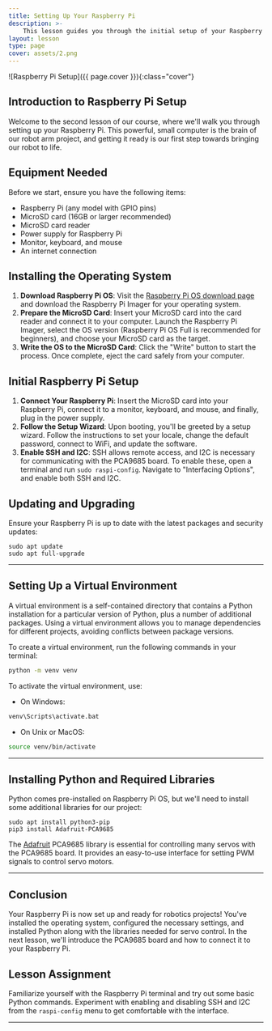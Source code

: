 ```yaml
---
title: Setting Up Your Raspberry Pi
description: >- 
    This lesson guides you through the initial setup of your Raspberry Pi, preparing it for robotics projects with the PCA9685 and Python.
layout: lesson
type: page
cover: assets/2.png
---
```


![Raspberry Pi Setup]({{ page.cover }}){:class="cover"}

## Introduction to Raspberry Pi Setup

Welcome to the second lesson of our course, where we'll walk you through setting up your Raspberry Pi. This powerful, small computer is the brain of our robot arm project, and getting it ready is our first step towards bringing our robot to life.

## Equipment Needed

Before we start, ensure you have the following items:

- Raspberry Pi (any model with GPIO pins)
- MicroSD card (16GB or larger recommended)
- MicroSD card reader
- Power supply for Raspberry Pi
- Monitor, keyboard, and mouse
- An internet connection

## Installing the Operating System

1. **Download Raspberry Pi OS**: Visit the [Raspberry Pi OS download page](https://www.raspberrypi.org/software/) and download the Raspberry Pi Imager for your operating system.
2. **Prepare the MicroSD Card**: Insert your MicroSD card into the card reader and connect it to your computer. Launch the Raspberry Pi Imager, select the OS version (Raspberry Pi OS Full is recommended for beginners), and choose your MicroSD card as the target.
3. **Write the OS to the MicroSD Card**: Click the "Write" button to start the process. Once complete, eject the card safely from your computer.

## Initial Raspberry Pi Setup

1. **Connect Your Raspberry Pi**: Insert the MicroSD card into your Raspberry Pi, connect it to a monitor, keyboard, and mouse, and finally, plug in the power supply.
2. **Follow the Setup Wizard**: Upon booting, you'll be greeted by a setup wizard. Follow the instructions to set your locale, change the default password, connect to WiFi, and update the software.
3. **Enable SSH and I2C**: SSH allows remote access, and I2C is necessary for communicating with the PCA9685 board. To enable these, open a terminal and run `sudo raspi-config`. Navigate to "Interfacing Options", and enable both SSH and I2C.

## Updating and Upgrading

Ensure your Raspberry Pi is up to date with the latest packages and security updates:

```shell
sudo apt update
sudo apt full-upgrade
```

---

## Setting Up a Virtual Environment

A virtual environment is a self-contained directory that contains a Python installation for a particular version of Python, plus a number of additional packages. Using a virtual environment allows you to manage dependencies for different projects, avoiding conflicts between package versions.

To create a virtual environment, run the following commands in your terminal:

```bash
python -m venv venv
```

To activate the virtual environment, use:

- On Windows:

```bash
venv\Scripts\activate.bat
```

- On Unix or MacOS:

```bash
source venv/bin/activate
```

---

## Installing Python and Required Libraries

Python comes pre-installed on Raspberry Pi OS, but we'll need to install some additional libraries for our project:

```shell
sudo apt install python3-pip
pip3 install Adafruit-PCA9685
```

The [Adafruit](https://www.adafruit.com/) PCA9685 library is essential for controlling many servos with the PCA9685 board. It provides an easy-to-use interface for setting PWM signals to control servo motors.

---

## Conclusion

Your Raspberry Pi is now set up and ready for robotics projects! You've installed the operating system, configured the necessary settings, and installed Python along with the libraries needed for servo control. In the next lesson, we'll introduce the PCA9685 board and how to connect it to your Raspberry Pi.

## Lesson Assignment

Familiarize yourself with the Raspberry Pi terminal and try out some basic Python commands. Experiment with enabling and disabling SSH and I2C from the `raspi-config` menu to get comfortable with the interface.

---
